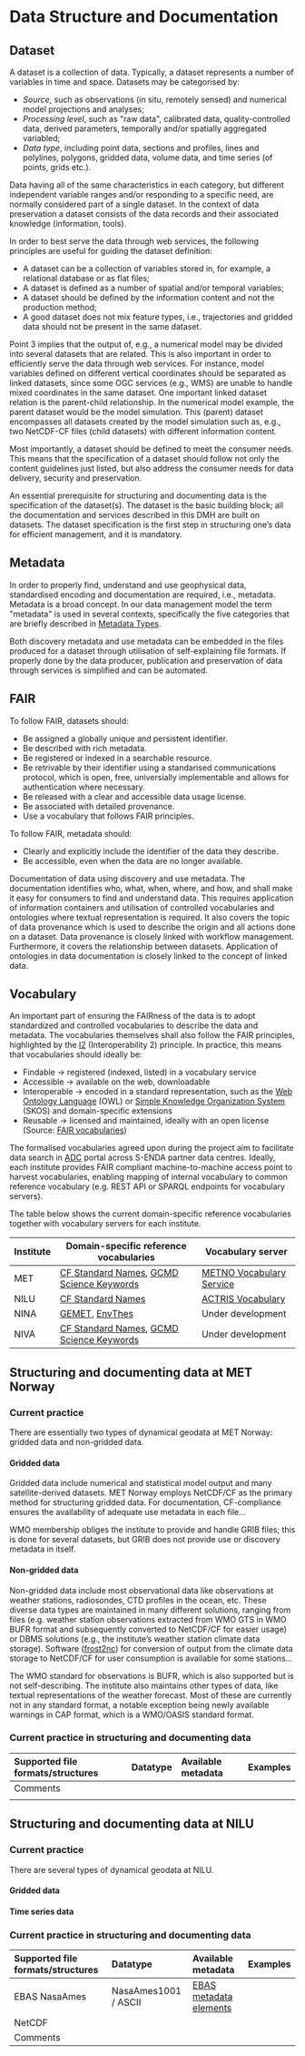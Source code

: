 # Data Structure and Documentation

## Dataset
A dataset is a collection of data. Typically, a dataset represents a number of variables in time and space. Datasets may be categorised by: 

- *Source*, such as observations (in situ, remotely sensed) and numerical model projections and analyses; 
- *Processing level*, such as "raw data", calibrated data, quality-controlled data, derived parameters, temporally and/or spatially aggregated variabled; 
- *Data type*, including point data, sections and profiles, lines and polylines, polygons, gridded data, volume data, and time series (of points, grids etc.). 

Data having all of the same characteristics in each category, but different independent variable ranges and/or responding to a specific need, are normally considered part of a single dataset. In the context of data preservation a dataset consists of the data records and their associated knowledge (information, tools). 

In order to best serve the data through web services, the following principles are useful for guiding the dataset definition:

- A dataset can be a collection of variables stored in, for example, a relational database or as flat files;
- A dataset is defined as a number of spatial and/or temporal variables;
- A dataset should be defined by the information content and not the production method;
- A good dataset does not mix feature types, i.e., trajectories and gridded data should not be present in the same dataset.

Point 3 implies that the output of, e.g., a numerical model may be divided into several datasets that are related. This is also important in order to efficiently serve the data through web services. For instance, model variables defined on different vertical coordinates should be separated as linked datasets, since some OGC services (e.g., WMS) are unable to handle mixed coordinates in the same dataset. One important linked dataset relation is the parent-child relationship. In the numerical model example, the parent dataset would be the model simulation. This (parent) dataset encompasses all datasets created by the model simulation such as, e.g., two NetCDF-CF files (child datasets) with different information content.

Most importantly, a dataset should be defined to meet the consumer needs. This means that the specification of a dataset should follow not only the content guidelines just listed, but also address the consumer needs for data delivery, security and preservation.

An essential prerequisite for structuring and documenting data is the specification of the dataset(s). The dataset is the basic building block; all the documentation and services described in this DMH are built on datasets. The dataset specification is the first step in structuring one’s data for efficient management, and it is mandatory.

## Metadata

In order to properly find, understand and use geophysical data, standardised encoding and documentation are required, i.e., metadata. Metadata is a broad concept. In our data management model the term "metadata" is used in several contexts, specifically the five categories that are briefly described in [Metadata Types](metadata.md).

Both discovery metadata and use metadata can be embedded in the files produced for a dataset through utilisation of self-explaining file formats. If properly done by the data producer, publication and preservation of data through services is simplified and can be automated.


## FAIR
To follow FAIR, datasets should: 
- Be assigned a globally unique and persistent identifier. 
- Be described with rich metadata. 
- Be registered or indexed in a searchable resource. 
- Be retrivable by their identifier using a standarised communications protocol, which is open, free, universially implementable and allows for authentication where necessary. 
- Be released with a clear and accessible data usage license. 
- Be associated with detailed provenance. 
- Use a vocabulary that follows FAIR principles. 

To follow FAIR, metadata should: 
- Clearly and explicitly include the identifier of the data they describe. 
- Be accessible, even when the data are no longer available. 

Documentation of data using discovery and use metadata. The documentation identifies who, what, when, where, and how, and shall make it easy for consumers to find and understand data. This requires application of information containers and utilisation of controlled vocabularies and ontologies where textual representation is required. It also covers the topic of data provenance which is used to describe the origin and all actions done on a dataset. Data provenance is closely linked with workflow management. Furthermore, it covers the relationship between datasets. Application of ontologies in data documentation is closely linked to the concept of linked data.

## Vocabulary
An important part of ensuring the FAIRness of the data is to adopt standardized and controlled vocabularies to describe the data and metadata. The vocabularies themselves shall also follow the FAIR principles, highlighted by the [I2](https://www.go-fair.org/fair-principles/i2-metadata-use-vocabularies-follow-fair-principles/) (Interoperability 2) principle. In practice, this means that vocabularies should ideally be: 
- Findable -> registered (indexed, listed) in a vocabulary service
- Accessible -> available on the web, downloadable
- Interoperable -> encoded in a standard representation, such as the [Web Ontology Language](https://www.w3.org/OWL/) (OWL) or [Simple Knowledge Organization System](https://www.w3.org/2004/02/skos/) (SKOS) and domain-specific extensions
- Reusable -> licensed and maintained, ideally with an open license
(Source: [FAIR vocabularies](https://fairvocabularies.github.io/index.html))

The formalised vocabularies agreed upon during the project aim to facilitate data search in [ADC](https://adc.met.no) portal across S-ENDA partner data centres. Ideally, each institute provides FAIR compliant machine-to-machine access point to harvest vocabularies, enabling mapping of internal vocabulary to common reference vocabulary (e.g. REST API or SPARQL endpoints for vocabulary servers).

The table below shows the current domain-specific reference vocabularies together with vocabulary servers for each institute. 

| Institute | Domain-specific reference vocabularies | Vocabulary server |
| -------- | -------- | -------- |
| MET    | [CF Standard Names](https://cfconventions.org/Data/cf-standard-names/current/build/cf-standard-name-table.html), [GCMD Science Keywords](https://gcmd.earthdata.nasa.gov/KeywordViewer/scheme/all?gtm_scheme=all)     | [METNO Vocabulary Service](https://vocab.met.no/mmd/en/groups)     |
| NILU    | [CF Standard Names](https://cfconventions.org/Data/cf-standard-names/current/build/cf-standard-name-table.html)     | [ACTRIS Vocabulary](https://vocabulary.actris.nilu.no/skosmos/en/)     |
| NINA    | [GEMET](https://www.eionet.europa.eu/gemet/en/about/), [EnvThes](https://vocabs.lter-europe.net/envthes/en/)     | Under development     |
| NIVA    | [CF Standard Names](https://cfconventions.org/Data/cf-standard-names/current/build/cf-standard-name-table.html), [GCMD Science Keywords](https://gcmd.earthdata.nasa.gov/KeywordViewer/scheme/all?gtm_scheme=all)     | Under development     |

## Structuring and documenting data at MET Norway
### Current practice
There are essentially two types of dynamical geodata at MET Norway: gridded data and non-gridded data.

#### Gridded data
Gridded data include numerical and statistical model output and many satellite-derived datasets. MET Norway employs NetCDF/CF as the primary method for structuring gridded data. For documentation, CF-compliance ensures the availability of adequate use metadata in each file... 

WMO membership obliges the institute to provide and handle GRIB files; this is done for several datasets, but GRIB does not provide use or discovery metadata in itself.

#### Non-gridded data
Non-gridded data include most observational data like observations at weather stations, radiosondes, CTD profiles in the ocean, etc. These diverse data types are maintained in many different solutions, ranging from files (e.g. weather station observations extracted from WMO GTS in WMO BUFR format and subsequently converted to NetCDF/CF for easier usage) or DBMS solutions (e.g., the institute’s weather station climate data storage). Software ([frost2nc](https://github.com/metno/frost2nc)) for conversion of output from the climate data storage to NetCDF/CF for user consumption is available for some stations... 

The WMO standard for observations is BUFR, which is also supported but is not self-describing. The institute also maintains other types of data, like textual representations of the weather forecast. Most of these are currently not in any standard format, a notable exception being newly available warnings in CAP format, which is a WMO/OASIS standard format.

### Current practice in structuring and documenting data

|Supported file formats/structures |Datatype |Available metadata |Examples|
|:----|:----|:----|:----|
|Comments|
| | |


## Structuring and documenting data at NILU
### Current practice
There are several types of dynamical geodata at NILU.

#### Gridded data

#### Time series data


### Current practice in structuring and documenting data

|Supported file formats/structures |Datatype |Available metadata |Examples|
|:----|:----|:----|:----|
|EBAS NasaAmes | NasaAmes1001 / ASCII | [EBAS metadata elements](https://ebas-submit.nilu.no/templates/comments/ebas_metadata_elements) | |
|NetCDF| | | |
|Comments| | | |
